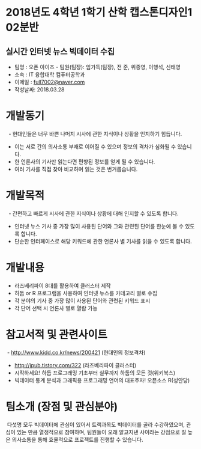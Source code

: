 # 2018년도 4학년 1학기 산학 캡스톤디자인1 02분반




## 실시간 인터넷 뉴스 빅데이터 수집  
 - 팀명 : 오픈 아이즈 - 팀원(팀장): 임가득(팀장), 전 준, 위종영, 이행석, 신태영
- 소속 : IT 융합대학 컴퓨터공학과 
- 이메일 : full7002@naver.com 
- 작성날짜: 2018.03.28




# 개발동기
  - 현대인들은 너무 바쁜 나머지 시사에 관한 지식이나 상황을 인지하기 힘듭니다.
 - 이는 서로 간의 의사소통 부재로 이어질 수 있으며 정보의 격차가 심화될 수 있습니다. 
 - 한 언론사의 기사만 읽는다면 편향된 정보를 얻게 될 수 있습니다.
 - 여러 기사를 직접 찾아 비교하며 읽는 것은 번거롭습니다.
 
 
 
# 개발목적
  - 간편하고 빠르게 시사에 관한 지식이나 상황에 대해 인지할 수 있도록 합니다.
 - 인터넷 뉴스 기사 중 가장 많이 사용된 단어와 그와 관련된 단어를 한눈에 볼 수 있도록 합니다. 
 - 단순한 인터페이스로 해당 키워드에 관한 언론사 별 기사를 읽을 수 있도록 합니다.
 
 
 
 
# 개발내용 
  - 라즈베리파이 8대를 활용하여 클러스터 제작 
 - 하둡 or R 프로그램을 사용하여 인터넷 뉴스를 카테고리 별로 수집 
 - 각 분야의 기사 중 가장 많이 사용된 단어와 관련된 키워드 표시 
 - 각 단어 선택 시 언론사 별로 열람 가능




# 참고서적 및 관련사이트 
  - http://www.kidd.co.kr/news/200421 (현대인의 정보격차) 
 - http://jpub.tistory.com/322 (라즈베리파이 클러스터) 
 - 시작하세요! 하둡 프로그래밍 기초부터 실무까지 하둡의 모든 것(위키북스) 
 - 빅데이터 통계 분석과 그래픽용 프로그래밍 언어의 대표주자! 오픈소스 R(성안당)


# 팀소개 (장점 및 관심분야)
 다섯명 모두 빅데이터에 관심이 있어서 트랙과목도 빅데이터를 골라 수강하였으며, 관심이 있는 만큼 열정적으로 참여하며, 팀원들이 오래 알고지낸 사이라는 강점으로 질 높은 의사소통을 통해 효율적으로 프로젝트를 진행할 수 있습니다.
